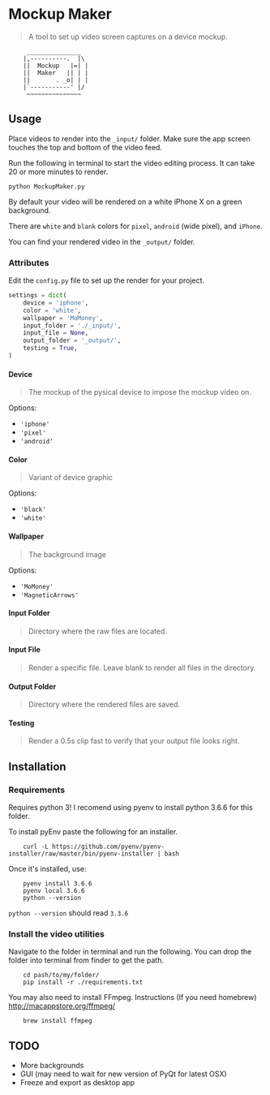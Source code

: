 # Mockup Maker

> A tool to set up video screen captures on a device mockup.

```
     _______________
    |,----------.  |\
    ||  Mockup   |=| |
    ||  Maker   || | |
    ||       . _o| | |
    |`-----------' |/
     ~~~~~~~~~~~~~~~

```

## Usage

Place videos to render into the `_input/` folder. Make sure the app screen touches the top and bottom of the video feed.

Run the following in terminal to start the video editing process. It can take 20 or more minutes to render.

```
python MockupMaker.py
```

By default your video will be rendered on a white iPhone X on a green background.

There are `white` and `blank` colors for `pixel`, `android` (wide pixel), and `iPhone`.

You can find your rendered video in the `_output/` folder.

### Attributes

Edit the `config.py` file to set up the render for your project.

```python
settings = dict(
    device = 'iphone',
    color = 'white',
    wallpaper = 'MoMoney',
    input_folder = './_input/',
    input_file = None,
    output_folder = '_output/',
    testing = True,
)
```

#### Device

> The mockup of the pysical device to impose the mockup video on.

Options:
- `'iphone'`
- `'pixel'`
- `'android'`

#### Color

> Variant of device graphic

Options:
- `'black'`
- `'white'`

#### Wallpaper

> The background image

Options:
- `'MoMoney'`
- `'MagneticArrows'`

#### Input Folder

> Directory where the raw files are located.

#### Input File

> Render a specific file. Leave blank to render all files in the directory.

#### Output Folder

> Directory where the rendered files are saved.

#### Testing

> Render a 0.5s clip fast to verify that your output file looks right.


## Installation

### Requirements

Requires python 3! I recomend using pyenv to install python 3.6.6 for this folder.

To install pyEnv paste the following for an installer.

```
    curl -L https://github.com/pyenv/pyenv-installer/raw/master/bin/pyenv-installer | bash
```

Once it's installed, use:

```
    pyenv install 3.6.6
    pyenv local 3.6.6
    python --version
```

`python --version` should read `3.3.6`

### Install the video utilities

Navigate to the folder in terminal and run the following. You can drop the folder into terminal from finder to get the path.

```
    cd pash/to/my/folder/
    pip install -r ./requirements.txt
```

You may also need to install FFmpeg. Instructions (If you need homebrew) http://macappstore.org/ffmpeg/

```
    brew install ffmpeg
```

## TODO

- More backgrounds
- GUI (may need to wait for new version of PyQt for latest OSX)
- Freeze and export as desktop app
